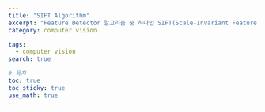 ```yaml
---
title: "SIFT Algorithm"
excerpt: "Feature Detector 알고리즘 중 하나인 SIFT(Scale-Invariant Feature Transform)에 대해 살펴본다."
category: computer vision

tags:
  - computer vision 
search: true

# 목차
toc: true  
toc_sticky: true 
use_math: true
---
```

